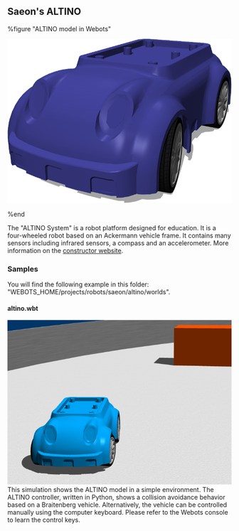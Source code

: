 ## Saeon's ALTINO

%figure "ALTINO model in Webots"

![model.png](images/robots/altino/model.png)

%end

The "ALTINO System" is a robot platform designed for education.
It is a four-wheeled robot based on an Ackermann vehicle frame.
It contains many sensors including infrared sensors, a compass and an accelerometer.
More information on the [constructor website](https://www.saeon-altino.com).

### Samples

You will find the following example in this folder: "WEBOTS\_HOME/projects/robots/saeon/altino/worlds".

#### altino.wbt

![altino.wbt.png](images/robots/altino/altino.wbt.png) This simulation shows the ALTINO model in a simple environment.
The ALTINO controller, written in Python, shows a collision avoidance behavior based on a Braitenberg vehicle.
Alternatively, the vehicle can be controlled manually using the computer keyboard.
Please refer to the Webots console to learn the control keys.
